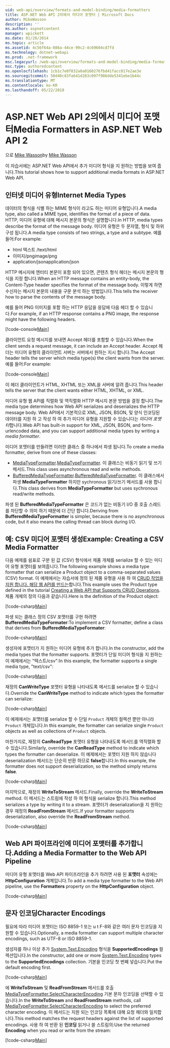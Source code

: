 ```yaml
---
uid: web-api/overview/formats-and-model-binding/media-formatters
title: ASP.NET Web API 2의에서 미디어 포맷터 | Microsoft Docs
author: MikeWasson
description: ''
ms.author: aspnetcontent
manager: wpickett
ms.date: 01/20/2014
ms.topic: article
ms.assetid: 4c56f64a-086a-44ce-99c2-4c69604cd7fd
ms.technology: dotnet-webapi
ms.prod: .net-framework
msc.legacyurl: /web-api/overview/formats-and-model-binding/media-formatters
msc.type: authoredcontent
ms.openlocfilehash: 1cb1c7e0f832a0a0160276fbd41facc017e2ae3e
ms.sourcegitcommit: 50d40c83fa641d283c097f986dde5341ebe1b44c
ms.translationtype: MT
ms.contentlocale: ko-KR
ms.lasthandoff: 05/22/2018
---
```

<a name="media-formatters-in-aspnet-web-api-2"></a><span data-ttu-id="86e90-102">ASP.NET Web API 2의에서 미디어 포맷터</span><span class="sxs-lookup"><span data-stu-id="86e90-102">Media Formatters in ASP.NET Web API 2</span></span>
====================
<span data-ttu-id="86e90-103">으로 [Mike Wasson](https://github.com/MikeWasson)</span><span class="sxs-lookup"><span data-stu-id="86e90-103">by [Mike Wasson](https://github.com/MikeWasson)</span></span>

<span data-ttu-id="86e90-104">이 자습서에는 ASP.NET Web API에서 추가 미디어 형식을 지 원하는 방법을 보여 줍니다.</span><span class="sxs-lookup"><span data-stu-id="86e90-104">This tutorial shows how to support additional media formats in ASP.NET Web API.</span></span>

## <a name="internet-media-types"></a><span data-ttu-id="86e90-105">인터넷 미디어 유형</span><span class="sxs-lookup"><span data-stu-id="86e90-105">Internet Media Types</span></span>

<span data-ttu-id="86e90-106">데이터의 형식을 식별 하는 MIME 형식이 라고도 하는 미디어 유형입니다.</span><span class="sxs-lookup"><span data-stu-id="86e90-106">A media type, also called a MIME type, identifies the format of a piece of data.</span></span> <span data-ttu-id="86e90-107">HTTP, 미디어 유형에 대해 메시지 본문의 형식은 설명합니다.</span><span class="sxs-lookup"><span data-stu-id="86e90-107">In HTTP, media types describe the format of the message body.</span></span> <span data-ttu-id="86e90-108">미디어 유형은 두 문자열, 형식 및 하위 구성 됩니다.</span><span class="sxs-lookup"><span data-stu-id="86e90-108">A media type consists of two strings, a type and a subtype.</span></span> <span data-ttu-id="86e90-109">예를 들어:</span><span class="sxs-lookup"><span data-stu-id="86e90-109">For example:</span></span>

- <span data-ttu-id="86e90-110">html 텍스트 /</span><span class="sxs-lookup"><span data-stu-id="86e90-110">text/html</span></span>
- <span data-ttu-id="86e90-111">이미지/png</span><span class="sxs-lookup"><span data-stu-id="86e90-111">image/png</span></span>
- <span data-ttu-id="86e90-112">application/json</span><span class="sxs-lookup"><span data-stu-id="86e90-112">application/json</span></span>

<span data-ttu-id="86e90-113">HTTP 메시지에 엔터티 본문이 포함 되어 있으면, 콘텐츠 형식 헤더는 메시지 본문의 형식을 지정 합니다.</span><span class="sxs-lookup"><span data-stu-id="86e90-113">When an HTTP message contains an entity-body, the Content-Type header specifies the format of the message body.</span></span> <span data-ttu-id="86e90-114">이렇게 하면 수신자는 메시지 본문의 내용을 구문 분석 하는 방법입니다.</span><span class="sxs-lookup"><span data-stu-id="86e90-114">This tells the receiver how to parse the contents of the message body.</span></span>

<span data-ttu-id="86e90-115">예를 들어 PNG 이미지를 포함 하는 HTTP 응답을 응답에 다음 헤더 할 수 있습니다.</span><span class="sxs-lookup"><span data-stu-id="86e90-115">For example, if an HTTP response contains a PNG image, the response might have the following headers.</span></span>

[!code-console[Main](media-formatters/samples/sample1.cmd)]

<span data-ttu-id="86e90-116">클라이언트 요청 메시지를 보내면 Accept 헤더를 포함할 수 있습니다.</span><span class="sxs-lookup"><span data-stu-id="86e90-116">When the client sends a request message, it can include an Accept header.</span></span> <span data-ttu-id="86e90-117">Accept 헤더는 미디어 유형의 클라이언트 서버는 서버에서 원하는 지시 합니다.</span><span class="sxs-lookup"><span data-stu-id="86e90-117">The Accept header tells the server which media type(s) the client wants from the server.</span></span> <span data-ttu-id="86e90-118">예를 들어:</span><span class="sxs-lookup"><span data-stu-id="86e90-118">For example:</span></span>

[!code-console[Main](media-formatters/samples/sample2.cmd)]

<span data-ttu-id="86e90-119">이 헤더 클라이언트가 HTML, XHTML 또는 XML을 서버에 알려 줍니다.</span><span class="sxs-lookup"><span data-stu-id="86e90-119">This header tells the server that the client wants either HTML, XHTML, or XML.</span></span>

<span data-ttu-id="86e90-120">미디어 유형 웹 API를 직렬화 및 역직렬화 HTTP 메시지 본문 방법을 결정 합니다.</span><span class="sxs-lookup"><span data-stu-id="86e90-120">The media type determines how Web API serializes and deserializes the HTTP message body.</span></span> <span data-ttu-id="86e90-121">Web API에서 기본적으로 XML, JSON, BSON, 및 양식 인코딩된 데이터를 지원 하 고 작성 하 여 추가 미디어 유형을 지원할 수 있습니다는 *미디어 포맷터*합니다.</span><span class="sxs-lookup"><span data-stu-id="86e90-121">Web API has built-in support for XML, JSON, BSON, and form-urlencoded data, and you can support additional media types by writing a *media formatter*.</span></span>

<span data-ttu-id="86e90-122">미디어 포맷터를 만들려면 이러한 클래스 중 하나에서 파생 됩니다.</span><span class="sxs-lookup"><span data-stu-id="86e90-122">To create a media formatter, derive from one of these classes:</span></span>

- <span data-ttu-id="86e90-123">[MediaTypeFormatter](https://msdn.microsoft.com/library/system.net.http.formatting.mediatypeformatter.aspx).</span><span class="sxs-lookup"><span data-stu-id="86e90-123">[MediaTypeFormatter](https://msdn.microsoft.com/library/system.net.http.formatting.mediatypeformatter.aspx).</span></span> <span data-ttu-id="86e90-124">이 클래스는 비동기 읽기 및 쓰기 메서드.</span><span class="sxs-lookup"><span data-stu-id="86e90-124">This class uses asynchronous read and write methods.</span></span>
- <span data-ttu-id="86e90-125">[BufferedMediaTypeFormatter](https://msdn.microsoft.com/library/system.net.http.formatting.bufferedmediatypeformatter.aspx).</span><span class="sxs-lookup"><span data-stu-id="86e90-125">[BufferedMediaTypeFormatter](https://msdn.microsoft.com/library/system.net.http.formatting.bufferedmediatypeformatter.aspx).</span></span> <span data-ttu-id="86e90-126">이 클래스에서 파생 **MediaTypeFormatter** 하지만 sychronous 읽기/쓰기 메서드를 사용 합니다.</span><span class="sxs-lookup"><span data-stu-id="86e90-126">This class derives from **MediaTypeFormatter** but uses sychronous read/write methods.</span></span>

<span data-ttu-id="86e90-127">파생 된 **BufferedMediaTypeFormatter** 은 코드가 없는 비동기 I/O 중 호출 스레드를 차단할 수 의미 하기 때문에 더 간단 합니다.</span><span class="sxs-lookup"><span data-stu-id="86e90-127">Deriving from **BufferedMediaTypeFormatter** is simpler, because there is no asynchronous code, but it also means the calling thread can block during I/O.</span></span>

## <a name="example-creating-a-csv-media-formatter"></a><span data-ttu-id="86e90-128">예: CSV 미디어 포맷터 생성</span><span class="sxs-lookup"><span data-stu-id="86e90-128">Example: Creating a CSV Media Formatter</span></span>

<span data-ttu-id="86e90-129">다음 예제를 쉼표로 구분 된 값 (CSV) 형식에서 제품 개체를 serialize 할 수 있는 미디어 유형 포맷터를 보여줍니다.</span><span class="sxs-lookup"><span data-stu-id="86e90-129">The following example shows a media type formatter that can serialize a Product object to a comma-separated values (CSV) format.</span></span> <span data-ttu-id="86e90-130">이 예제에서는 자습서에 정의 된 제품 유형을 사용 하 여 [CRUD 작업을 지원 합니다. 해당 웹 API를 만드는](../older-versions/creating-a-web-api-that-supports-crud-operations.md)합니다.</span><span class="sxs-lookup"><span data-stu-id="86e90-130">This example uses the Product type defined in the tutorial [Creating a Web API that Supports CRUD Operations](../older-versions/creating-a-web-api-that-supports-crud-operations.md).</span></span> <span data-ttu-id="86e90-131">제품 개체의 정의 다음과 같습니다.</span><span class="sxs-lookup"><span data-stu-id="86e90-131">Here is the definition of the Product object:</span></span>

[!code-csharp[Main](media-formatters/samples/sample3.cs)]

<span data-ttu-id="86e90-132">파생 되는 클래스 정의 CSV 포맷터를 구현 하려면 **BufferedMediaTypeFormater**:</span><span class="sxs-lookup"><span data-stu-id="86e90-132">To implement a CSV formatter, define a class that derives from **BufferedMediaTypeFormater**:</span></span>

[!code-csharp[Main](media-formatters/samples/sample4.cs)]

<span data-ttu-id="86e90-133">생성자에 포맷터가 지 원하는 미디어 유형에 추가 합니다.</span><span class="sxs-lookup"><span data-stu-id="86e90-133">In the constructor, add the media types that the formatter supports.</span></span> <span data-ttu-id="86e90-134">포맷터가 단일 미디어 형식을 지 원하는이 예제에서는 &quot;텍스트/csv&quot;:</span><span class="sxs-lookup"><span data-stu-id="86e90-134">In this example, the formatter supports a single media type, &quot;text/csv&quot;:</span></span>

[!code-csharp[Main](media-formatters/samples/sample5.cs)]

<span data-ttu-id="86e90-135">재정의 **CanWriteType** 포맷터 유형을 나타내도록 메서드를 serialize 할 수 있습니다.</span><span class="sxs-lookup"><span data-stu-id="86e90-135">Override the **CanWriteType** method to indicate which types the formatter can serialize:</span></span>

[!code-csharp[Main](media-formatters/samples/sample6.cs)]

<span data-ttu-id="86e90-136">이 예제에서는 포맷터를 serialize 할 수 단일 `Product` 개체의 컬렉션 뿐만 아니라 `Product` 개체입니다.</span><span class="sxs-lookup"><span data-stu-id="86e90-136">In this example, the formatter can serialize single `Product` objects as well as collections of `Product` objects.</span></span>

<span data-ttu-id="86e90-137">마찬가지로, 재정의 **CanReadType** 포맷터 유형을 나타내도록 메서드를 역직렬화 할 수 있습니다.</span><span class="sxs-lookup"><span data-stu-id="86e90-137">Similarly, override the **CanReadType** method to indicate which types the formatter can deserialize.</span></span> <span data-ttu-id="86e90-138">이 예제에서는 포맷터 지원 하지 않습니다 deserialization 메서드는 단순히 반환 하므로 **false**합니다.</span><span class="sxs-lookup"><span data-stu-id="86e90-138">In this example, the formatter does not support deserialization, so the method simply returns **false**.</span></span>

[!code-csharp[Main](media-formatters/samples/sample7.cs)]

<span data-ttu-id="86e90-139">마지막으로, 재정의 **WriteToStream** 메서드.</span><span class="sxs-lookup"><span data-stu-id="86e90-139">Finally, override the **WriteToStream** method.</span></span> <span data-ttu-id="86e90-140">이 메서드는 스트림에 작성 하 여 형식을 serialize 합니다.</span><span class="sxs-lookup"><span data-stu-id="86e90-140">This method serializes a type by writing it to a stream.</span></span> <span data-ttu-id="86e90-141">포맷터가 deserialization을 지 원하는 경우 재정의 **ReadFromStream** 메서드.</span><span class="sxs-lookup"><span data-stu-id="86e90-141">If your formatter supports deserialization, also override the **ReadFromStream** method.</span></span>

[!code-csharp[Main](media-formatters/samples/sample8.cs)]

## <a name="adding-a-media-formatter-to-the-web-api-pipeline"></a><span data-ttu-id="86e90-142">Web API 파이프라인에 미디어 포맷터를 추가합니다.</span><span class="sxs-lookup"><span data-stu-id="86e90-142">Adding a Media Formatter to the Web API Pipeline</span></span>

<span data-ttu-id="86e90-143">미디어 유형 포맷터를 Web API 파이프라인을 추가 하려면 사용 된 **포맷터** 속성에는 **HttpConfiguration** 개체입니다.</span><span class="sxs-lookup"><span data-stu-id="86e90-143">To add a media type formatter to the Web API pipeline, use the **Formatters** property on the **HttpConfiguration** object.</span></span>

[!code-csharp[Main](media-formatters/samples/sample9.cs)]

## <a name="character-encodings"></a><span data-ttu-id="86e90-144">문자 인코딩</span><span class="sxs-lookup"><span data-stu-id="86e90-144">Character Encodings</span></span>

<span data-ttu-id="86e90-145">필요에 따라 미디어 포맷터는 ISO 8859-1 또는 u t F-8와 같은 여러 문자 인코딩을 지원할 수 있습니다.</span><span class="sxs-lookup"><span data-stu-id="86e90-145">Optionally, a media formatter can support multiple character encodings, such as UTF-8 or ISO 8859-1.</span></span>

<span data-ttu-id="86e90-146">생성자를 하나 이상 추가 [System.Text.Encoding](https://msdn.microsoft.com/library/system.text.encoding.aspx) 형식을 **SupportedEncodings** 컬렉션입니다.</span><span class="sxs-lookup"><span data-stu-id="86e90-146">In the constructor, add one or more [System.Text.Encoding](https://msdn.microsoft.com/library/system.text.encoding.aspx) types to the **SupportedEncodings** collection.</span></span> <span data-ttu-id="86e90-147">기본을 인코딩 첫 번째 넣습니다.</span><span class="sxs-lookup"><span data-stu-id="86e90-147">Put the default encoding first.</span></span>

[!code-csharp[Main](media-formatters/samples/sample10.cs?highlight=6-7)]

<span data-ttu-id="86e90-148">에 **WriteToStream** 및 **ReadFromStream** 메서드를 호출 [MediaTypeFormatter.SelectCharacterEncoding](https://msdn.microsoft.com/library/hh969054.aspx) 기본 문자 인코딩을 선택할 수 있습니다.</span><span class="sxs-lookup"><span data-stu-id="86e90-148">In the **WriteToStream** and **ReadFromStream** methods, call [MediaTypeFormatter.SelectCharacterEncoding](https://msdn.microsoft.com/library/hh969054.aspx) to select the preferred character encoding.</span></span> <span data-ttu-id="86e90-149">이 메서드는 지원 되는 인코딩 목록에 대해 요청 헤더와 일치합니다.</span><span class="sxs-lookup"><span data-stu-id="86e90-149">This method matches the request headers against the list of supported encodings.</span></span> <span data-ttu-id="86e90-150">사용 하 여 반환 된 **인코딩** 읽거나 쓸 스트림의:</span><span class="sxs-lookup"><span data-stu-id="86e90-150">Use the returned **Encoding** when you read or write from the stream:</span></span>

[!code-csharp[Main](media-formatters/samples/sample11.cs?highlight=3,5)]
